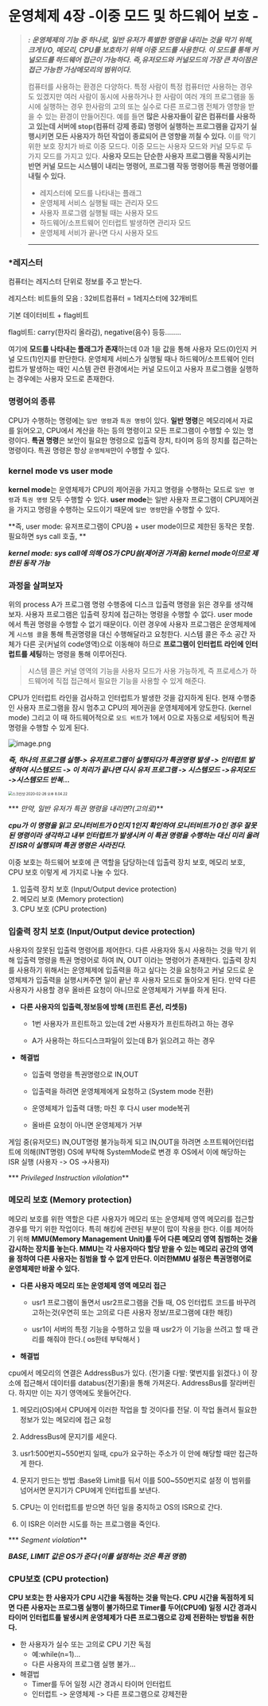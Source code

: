 





# 운영체제 4장 -이중 모드 및 하드웨어 보호 -

> ***: 운영체제의 기능 중 하나로, 일반 유저가 특별한 명령을 내리는 것을 막기 위해, 크게 I/O, 메모리, CPU를 보호하기 위해 이중 모드를 사용한다. 이 모드를 통해 커널모드를 하드웨어 접근이 가능하다. 즉,유저모드와 커널모드의 가장 큰 차이점은 접근 가능한 가상메모리의 범위이다.***
>
> 컴퓨터를 사용하는 환경은 다양하다. 특정 사람이 특정 컴퓨터만 사용하는 경우도 있겠지만 여러 사람이 동시에 사용하거나 한 사람이 여러 개의 프로그램을 동시에 실행하는 경우 한사람의 고의 또는 실수로 다른 프로그램 전체가 영향을 받을 수 있는 환경이 만들어진다. 예를 들면 **많은 사용자들이 같은 컴퓨터를 사용하고 있는데  서버에 stop(컴퓨터 강제 종료) 명령어 실행하는 프로그램을 갑자기 실행시키면 모든 사용자가 하던 작업이 종료되어 큰 영향을 끼칠 수 있다.** 이를 막기 위한 보호 장치가 바로 이중 모드다. 이중 모드는 사용자 모드와 커널 모두로 두 가지 모드를 가지고 있다. **사용자 모드는 단순한 사용자 프로그램을 작동시키는 반면 커널 모드는 시스템이 내리는 명령어, 프로그램 작동 명령어등 특권 명령어를 내릴 수 있다.**
>
> - 레지스터에 모드를 나타내는 플래그
>- 운영체제 서비스 실행될 때는 관리자 모드
> - 사용자 프로그램 실행될 때는 사용자 모드
>- 하드웨어/소프트웨어 인터럽트 발생하면 관리자 모드
> - 운영체제 서비가 끝나면 다시 사용자 모드

> ****



### *레지스터

컴퓨터는 레지스터 단위로 정보를 주고 받는다. 

레지스터: 비트들의 모음 : 32비트컴퓨터 = 1레지스터에 32개비트

기본 데이터비트 + flag비트  

flag비트: carry(한자리 올라감), negative(음수) 등등….....

 여기에 **모드를 나타내는 플래그가 존재**하는데 0과 1을 값을 통해 사용자 모드(0)인지 커널 모드(1)인지를 판단한다. 운영체제 서비스가 실행될 때나 하드웨어/소프트웨어 인터럽트가 발생하는 때인 시스템 관련 환경에서는 커널 모드이고 사용자 프로그램을 실행하는 경우에는 사용자 모드로 존재한다.

### 명령어의 종류

CPU가 수행하는 명령에는 `일반 명령`과 `특권 명령`이 있다.
**일반 명령**은 메모리에서 자료를 읽어오고, CPU에서 계산을 하는 등의 명령이고 모든 프로그램이 수행할 수 있는 명령이다.
**특권 명령**은 보안이 필요한 명령으로 입출력 장치, 타이머 등의 장치를 접근하는 명령이다. 특권 명령은 항상 `운영체제`만이 수행할 수 있다.

### kernel mode vs user mode

**kernel mode**는 운영체제가 CPU의 제어권을 가지고 명령을 수행하는 모드로 `일반 명령`과 `특권 명령` 모두 수행할 수 있다.
**user mode**는 일반 사용자 프로그램이 CPU제어권을 가지고 명령을 수행하는 모드이기 때문에 `일반 명령`만을 수행할 수 있다.

**즉, user mode: 유저프로그램이 CPU씀 + user mode이므로 제한된 동작은 못함. 필요하면 sys call 호출, **

***kernel mode: sys call에 의해 OS가 CPU씀(제어권 가져옴) kernel mode이므로 제한된 동작 가능***

### 과정을 살펴보자

위의 process A가 프로그램 명령 수행중에 디스크 입출력 명령을 읽은 경우를 생각해 보자. 사용자 프로그램은 입출력 장치에 접근하는 명령을 수행할 수 없다. user mode에서 특권 명령을 수행할 수 없기 때문이다.
이련 경우에 사용자 프로그램은 운영체제에게 `시스템 콜`을 통해 특권명령을 대신 수행해달라고 요청한다. 시스템 콜은 주소 공간 자체가 다른 곳(커널의 code영역)으로 이동해야 하므로 **프로그램이 인터럽트 라인에 인터럽트를 세팅**하는 명령을 통해 이루어진다.

> 시스템 콜은 커널 영역의 기능을 사용자 모드가 사용 가능하게, 즉 프로세스가 하드웨어에 직접 접근해서 필요한 기능을 사용할 수 있게 해준다.

CPU가 인터럽트 라인을 검사하고 인터럽트가 발생한 것을 감지하게 된다. 현재 수행중인 사용자 프로그램을 잠시 멈추고 CPU의 제어권을 운영체제에게 양도한다. (kernel mode) 그리고 이 때 하드웨어적으로 `모드 비트`가 1에서 0으로 자동으로 세팅되어 특권 명령을 수행할 수 있게 된다.

![image.png](https://img.velog.io/post-images/adam2/77e17e20-2fc9-11ea-a15f-818085aba1cd/image.png?w=1024)





***즉, 하나의 프로그램 실행-> 유저프로그램이 실행되다가 특권명령 발생 -> 인터럽트 발생하여 시스템모드 -> 이 처리가 끝나면 다시 유저 프로그램 -> 시스템모드 ->유저모드 ->시스템모드 반복…***

<img src="/Users/DaeHyeon/Library/Application Support/typora-user-images/스크린샷 2020-02-26 오후 8.04.22.png" alt="스크린샷 2020-02-26 오후 8.04.22" style="zoom:50%;" />

*** *만약, 일반 유저가 특권 명령을 내리면?(고의로)***

 ***cpu가 이 명령을 읽고 모니터비트가 0인지 1인지 확인하여 모니터비트가 0인 경우 잘못된 명령이라 생각하고 내부 인터럽트가 발생시켜 이 특권 명령을 수행하는 대신 미리 올려진 ISR이 실행되며 특권 명령은 사라진다.***





이중 보호는 하드웨어 보호에 큰 역할을 담당하는데 입출력 장치 보호, 메모리 보호, CPU 보호 이렇게 세 가지로 나눌 수 있다.

1. 입출력 장치 보호 (Input/Output device protection)
2. 메모리 보호 (Memory protection)
3. CPU 보호 (CPU protection)



### 입출력 장치 보호 (Input/Output device protection)

 사용자의 잘못된 입출력 명령어를 제어한다. 다른 사용자와 동시 사용하는 것을 막기 위해 입출력 명령을 특권 명령어로 하여 IN, OUT 이라는 명령어가 존재한다. 입출력 장치를 사용하기 위해서는 운영체제에 입출력을 하고 싶다는 것을 요청하고 커널 모드로 운영체제가 입출력을 실행시켜주면 일이 끝난 후 사용자 모드로 돌아오게 된다. 만약 다른 사용자가 사용할 경우 올바른 요청이 아니므로 운영체제가 거부를 하게 된다.

- **다른 사용자의 입출력,정보등에 방해 (프린트 혼선, 리셋등)**

  - 1번 사용자가 프린트하고 있는데 2번 사용자가 프린트하려고 하는 경우

  -  A가 사용하는 하드디스크파일이 있는데 B가 읽으려고 하는 경우



- **해결법**

  - 입출력 명령을 특권명령으로 IN,OUT

  - 입출력을 하려면 운영체제에게 요청하고 (System mode 전환)

  - 운영체제가 입출력 대행; 마친 후 다시 user mode복귀

  - 올바른 요청이 아니면 운영체제가 거부

    

 게임 중(유저모드) IN,OUT명령 불가능하게 되고 IN,OUT을 하려면 소프트웨어인터럽트에 의해(INT명령) OS에 부탁해 SystemMode로 변경  후 OS에서 이에 해당하는 ISR 실행 (사용자 -> OS ->사용자)

*** *Privileged Instruction vilolation***



### 메모리 보호 (Memory protection)

 메모리 보호를 위한 역할은 다른 사용자가 메모리 또는 운영체제 영역 메모리를 접근할 경우를 막기 위한 작업이다. 특히 해킹에 관련된 부분이 많이 작용을 한다. 이를 제어하기 위해 **MMU(Memory Management Unit)**를 두어 다른 메모리 영역 침범하는 것을 감시하는 장치를 놓는다. MMU는 각 사용자마다 할당 받을 수 있는 메모리 공간의 영역을 정하여 다른 사용자는 침범을 할 수 없게 만든다. 이러한**MMU 설정은 특권명령어로 운영체제만 바꿀 수 있다.**

- **다른 사용자 메모리 또는 운영체제 영역 메모리 접근**

  - usr1 프로그램이 돌면서 usr2프로그램을 건들 때, OS 인터럽트 코드를 바꾸려고하는것(우연히 또는 고의로 다른 사용자 정보/프로그램에 대한 해킹)

  - usr1이 서버의 특정 기능을 수행하고 있을 때 usr2가 이 기능을 쓰려고 할 때 관리를 해줘야 한다.( os한테 부탁해서 )

  

- **해결법**

cpu에서 메모리의 연결은 AddressBus가 있다. (전기줄 다발: 몇번지를 읽겠다.) 이 장소에 접근해서 데이터를 databus(전기줄)을 통해 가져온다. AddressBus를 잘라버린다. 하지만 이는 자기 영역에도 못들어간다.

1. 메모리(OS)에서 CPU에게 이러한 작업을 할 것이다를 전달. 이 작업 돌려서 필요한 정보가 있는 메모리에 접근 요청

1. AddressBus에 문지기를 세운다. 

2. usr1:500번지~550번지 일때, cpu가 요구하는 주소가 이 안에 해당할 때만 접근하게 한다.

3. 문지기 만드는 방법 :Base와 Limit를 둬서 이를 500~550번지로 설정 이 범위를 넘어서면 문지기가 CPU에게 인터럽트를 보낸다.

4. CPU는 이 인터럽트를 받으면 하던 일을 중지하고 OS의 ISR으로 간다.

5. 이 ISR은 이러한 시도를 하는 프로그램을 죽인다.

*** *Segment violation***

***BASE, LIMIT 값은 OS가 준다 (이를 설정하는 것은 특권 명령)***



### CPU보호 (CPU protection)

 **CPU 보호는 한 사용자가 CPU 시간을 독점하는 것을 막는다. CPU 시간을 독점하게 되면 다른 사용자는 프로그램 실행이 불가하므로 Timer를 두어(CPU에) 일정 시간 경과시 타이머 인터럽트를 발생시켜 운영체제가 다른 프로그램으로 강제 전환하는 방법을 취한다.**

- 한 사용자가 실수 또는 고의로 CPU 기잔 독점
  - 예:while(n=1)...
  - 다른 사용자의 프로그램 실행 불가...
- 해결법
  - Timer를 두어 일정 시간 경과시 타이머 인터럽트
  - 인터럽트 -> 운영체제 -> 다른 프로그램으로 강제전환



